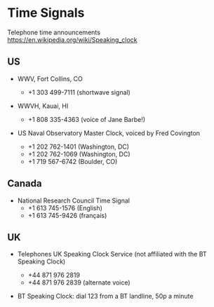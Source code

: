# Time Signals

Telephone time announcements
https://en.wikipedia.org/wiki/Speaking_clock

## US

-   WWV, Fort Collins, CO
    -   +1 303 499-7111 (shortwave signal)

-   WWVH, Kauai, HI
    -   +1 808 335-4363 (voice of Jane Barbe!)

-   US Naval Observatory Master Clock, voiced by Fred Covington
    -   +1 202 762-1401 (Washington, DC)
    -   +1 202 762-1069 (Washington, DC)
    -   +1 719 567-6742 (Boulder, CO)

## Canada

-   National Research Council Time Signal
    -   +1 613 745-1576 (English)
    -   +1 613 745-9426 (français)

## UK

-   Telephones UK Speaking Clock Service (not affiliated with the BT Speaking Clock)
    -   +44 871 976 2819
    -   +44 871 976 2839 (alternate voice)

-   BT Speaking Clock: dial 123 from a BT landline, 50p a minute
